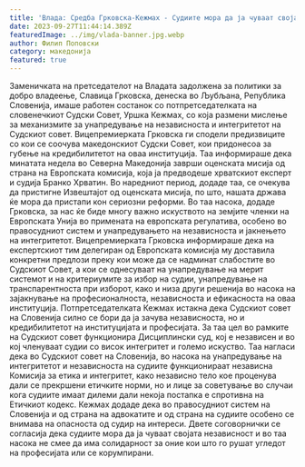 ```yaml
---
title: 'Влада: Средба Грковска-Кежмах - Судиите мора да ја чуваат својата независност, не смее да има солидарност за оние кои што го рушат имиџот на професијата или се корумпирани - 27 СЕПТЕМВРИ 2023'
date: 2023-09-27T11:44:14.389Z
featuredImage: ../img/vlada-banner.jpg.webp
author: Филип Поповски
category: македонија
featured: true
---
```

Заменичката на претседателот на Владата задолжена за политики за добро владеење, Славица Грковска, денеска во Љубљана, Република Словенија, имаше работен состанок со потпретседателката на словенечкиот Судски Совет, Уршка Кежмах, со која размени мислење за механизмите за унапредување на независноста и интегритетот на Судскиот совет.
Вицепремиерката Грковска ги сподели предизвиците со кои се соочува македонскиот Судски Совет, кои придонесоа за губење на кредибилитетот на оваа институција. Таа информираше дека минатата недела во Северна Македонија заврши оценската мисија од страна на Европската комисија, која ја предводеше хрватскиот експерт и судија Бранко Хрватин. Во наредниот период, додаде таа, се очекува да пристигне Извештајот од оценската мисија, по што, нашата држава ќе мора да пристапи кон сериозни реформи.
Во таа насока, додаде Грковска, за нас ќе биде многу важно искуството на земјите членки на Европската Унија во примената на европската регулатива, особено во правосудниот систем и унапредувањето на независноста и јакнењето на интегритетот.
Вицепремиерката Грковска информираше дека на експертскиот тим делегиран од Европската комисија му доставила конкретни предлози преку кои може да се надминат слабостите во Судскиот Совет, а кои се однесуваат на унапредување на мерит системот и на критериумите за избор на судии, унапредување на транспарентноста при изборот, како и низа други решенија во насока на зајакнување на професионалноста, независноста и ефикасноста на оваа институција.
Потпретседателката Кежмах истакна дека Судскиот совет на Словенија силно се бори да ја зачува независноста, но и кредибилитетот на институцијата и професијата. За таа цел во рамките на Судскиот совет функционира Дисциплински суд, кој е независен и во кој членуваат судии со висок интегритет и големо искуство.
Таа нагласи дека во Судскиот совет на Словенија, во насока на унапредување на интегритетот и независноста на судиите функционираат независна Комисија за етика и интегритет, како независно тело кое проценува дали се прекршени етичките норми, но и лице за советување во случаи кога судиите имаат дилеми дали некоја постапка е спротивна на Етичкиот кодекс. Кежмах додаде дека во правосудниот систем на Словенија и од страна на адвокатите и од страна на судиите особено се внимава на опасноста од судир на интереси.
Двете соговорнички се согласија дека судиите мора да ја чуваат својата независност и во таа насока не смее да има солидарност за оние кои што го рушат угледот на професијата или се корумпирани.
